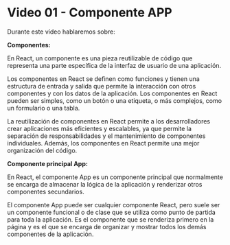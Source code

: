 # **Video 01 - Componente APP**

Durante este vídeo hablaremos sobre:

**Componentes:**

En React, un componente es una pieza reutilizable de código que representa una parte específica de la interfaz de usuario de una aplicación.

Los componentes en React se definen como funciones y tienen una estructura de entrada y salida que permite la interacción con otros componentes y con los datos de la aplicación. Los componentes en React pueden ser simples, como un botón o una etiqueta, o más complejos, como un formulario o una tabla.

La reutilización de componentes en React permite a los desarrolladores crear aplicaciones más eficientes y escalables, ya que permite la separación de responsabilidades y el mantenimiento de componentes individuales. Además, los componentes en React permite una mejor organización del código.

**Componente principal App:**

En React, el componente App es un componente principal que normalmente se encarga de almacenar la lógica de la aplicación y renderizar otros componentes secundarios.

El componente App puede ser cualquier componente React, pero suele ser un componente funcional o de clase que se utiliza como punto de partida para toda la aplicación. Es el componente que se renderiza primero en la página y es el que se encarga de organizar y mostrar todos los demás componentes de la aplicación.
